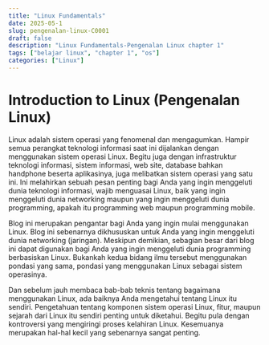 ```yaml
---
title: "Linux Fundamentals"
date: 2025-05-1
slug: pengenalan-linux-C0001
draft: false
description: "Linux Fundamentals-Pengenalan Linux chapter 1"
tags: ["belajar linux", "chapter 1", "os"]
categories: ["Linux"]
---
```


# Introduction to Linux (Pengenalan Linux)

Linux adalah sistem operasi yang fenomenal dan mengagumkan. Hampir semua perangkat teknologi informasi saat ini dijalankan dengan menggunakan sistem operasi Linux. Begitu juga dengan infrastruktur teknologi informasi, sistem informasi, web site, database bahkan handphone beserta aplikasinya, juga melibatkan sistem operasi yang satu ini. Ini melahirkan sebuah pesan penting bagi Anda yang ingin menggeluti dunia teknologi informasi, wajib menguasai Linux, baik yang ingin menggeluti dunia networking maupun yang ingin menggeluti dunia programming, apakah itu programming web maupun programming mobile.

Blog ini merupakan pengantar bagi Anda yang ingin mulai menggunakan Linux. Blog ini sebenarnya dikhususkan untuk Anda yang ingin menggeluti dunia networking (jaringan). Meskipun demikian, sebagian besar dari blog ini dapat digunakan bagi Anda yang ingin menggeluti dunia programming berbasiskan Linux. Bukankah kedua bidang ilmu tersebut menggunakan pondasi yang sama, pondasi yang menggunakan Linux sebagai sistem operasinya.

Dan sebelum jauh membaca bab-bab teknis tentang bagaimana menggunakan Linux, ada baiknya Anda mengetahui tentang Linux itu sendiri. Pengetahuan tentang komponen sistem operasi Linux, fitur, maupun sejarah dari Linux itu sendiri penting untuk diketahui. Begitu pula dengan kontroversi yang mengiringi proses kelahiran Linux. Kesemuanya merupakan hal-hal kecil yang sebenarnya sangat penting.
